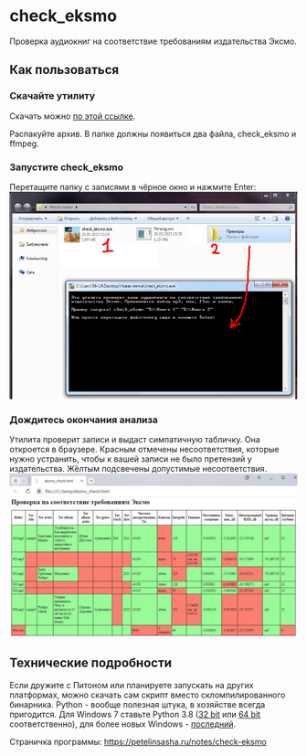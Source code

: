 # check_eksmo
Проверка аудиокниг на соответствие требованиям издательства Эксмо.

## Как пользоваться

### Скачайте утилиту

Скачать можно [по этой ссылке](https://github.com/u07/check_eksmo/releases/latest/download/check_eksmo.zip). 

Распакуйте архив. В папке должны появиться два файла, check_eksmo и ffmpeg.

### Запустите check_eksmo

Перетащите папку с записями в чёрное окно и нажмите Enter:
![перетащите файлы сюда](материалы/картинки/1_.jpg?raw=true)

### Дождитесь окончания анализа
Утилита проверит записи и выдаст симпатичную табличку. Она откроется в браузере. Красным отмечены несоответствия, которые нужно устранить, чтобы к вашей записи не было претензий у издательства. Жёлтым подсвечены допустимые несоответствия.
![вот такая табличка будет](материалы/картинки/2.jpg?raw=true)


## Технические подробности

Если дружите с Питоном или планируете запускать на других платформах, можно скачать сам скрипт вместо скломпилированного бинарника. Python - вообще полезная штука, в хозяйстве всегда пригодится. Для Windows 7 ставьте Python 3.8 ([32 bit](https://www.python.org/ftp/python/3.8.10/python-3.8.10.exe) или [64 bit](https://www.python.org/ftp/python/3.8.10/python-3.8.10-amd64.exe) соответственно), для более новых Windows - [последний](https://www.python.org/downloads/).

Страничка программы: https://petelinsasha.ru/notes/check-eksmo

